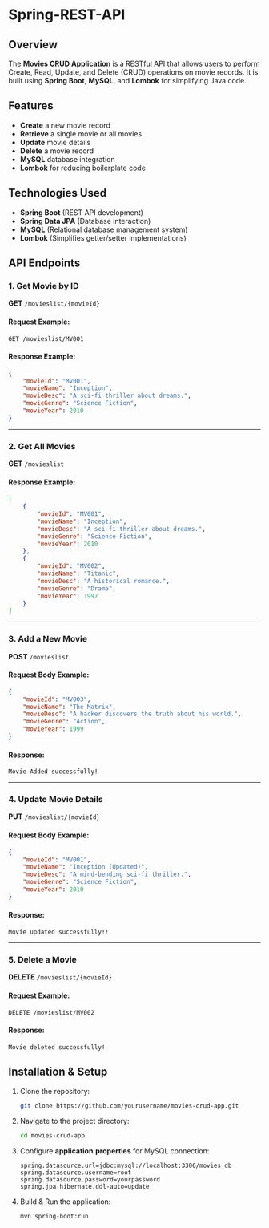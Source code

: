 # Spring-REST-API

## Overview
The **Movies CRUD Application** is a RESTful API that allows users to perform Create, Read, Update, and Delete (CRUD) operations on movie records. It is built using **Spring Boot**, **MySQL**, and **Lombok** for simplifying Java code.

## Features
- **Create** a new movie record
- **Retrieve** a single movie or all movies
- **Update** movie details
- **Delete** a movie record
- **MySQL** database integration
- **Lombok** for reducing boilerplate code

## Technologies Used
- **Spring Boot** (REST API development)
- **Spring Data JPA** (Database interaction)
- **MySQL** (Relational database management system)
- **Lombok** (Simplifies getter/setter implementations)

## API Endpoints

### 1. Get Movie by ID
**GET** `/movieslist/{movieId}`

#### Request Example:
```http
GET /movieslist/MV001
```
#### Response Example:
```json
{
    "movieId": "MV001",
    "movieName": "Inception",
    "movieDesc": "A sci-fi thriller about dreams.",
    "movieGenre": "Science Fiction",
    "movieYear": 2010
}
```

---

### 2. Get All Movies
**GET** `/movieslist`

#### Response Example:
```json
[
    {
        "movieId": "MV001",
        "movieName": "Inception",
        "movieDesc": "A sci-fi thriller about dreams.",
        "movieGenre": "Science Fiction",
        "movieYear": 2010
    },
    {
        "movieId": "MV002",
        "movieName": "Titanic",
        "movieDesc": "A historical romance.",
        "movieGenre": "Drama",
        "movieYear": 1997
    }
]
```

---

### 3. Add a New Movie
**POST** `/movieslist`

#### Request Body Example:
```json
{
    "movieId": "MV003",
    "movieName": "The Matrix",
    "movieDesc": "A hacker discovers the truth about his world.",
    "movieGenre": "Action",
    "movieYear": 1999
}
```
#### Response:
```
Movie Added successfully!
```

---

### 4. Update Movie Details
**PUT** `/movieslist/{movieId}`

#### Request Body Example:
```json
{
    "movieId": "MV001",
    "movieName": "Inception (Updated)",
    "movieDesc": "A mind-bending sci-fi thriller.",
    "movieGenre": "Science Fiction",
    "movieYear": 2010
}
```
#### Response:
```
Movie updated successfully!!
```

---

### 5. Delete a Movie
**DELETE** `/movieslist/{movieId}`

#### Request Example:
```http
DELETE /movieslist/MV002
```
#### Response:
```
Movie deleted successfully!
```

## Installation & Setup
1. Clone the repository:
   ```sh
   git clone https://github.com/yourusername/movies-crud-app.git
   ```
2. Navigate to the project directory:
   ```sh
   cd movies-crud-app
   ```
3. Configure **application.properties** for MySQL connection:
   ```properties
   spring.datasource.url=jdbc:mysql://localhost:3306/movies_db
   spring.datasource.username=root
   spring.datasource.password=yourpassword
   spring.jpa.hibernate.ddl-auto=update
   ```
4. Build & Run the application:
   ```sh
   mvn spring-boot:run
   ```
